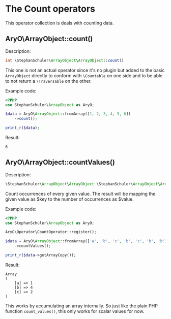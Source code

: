 # The Count operators

This operator collection is deals with counting data.


## AryO\ArrayObject::count()

Description:
````php
int \StephanSchuler\ArrayObject\ArrayObject::count()
````

This one is not an actual operator since it's no plugin but added to the basic `ArrayObject` directly to conform
with `\Countable` on one side and to be able to not return a `\Traversable` on the other.

Example code:
````php
<?PHP
use StephanSchuler\ArrayObject as AryO;

$data = AryO\ArrayObject::fromArray([1, 2, 3, 4, 5, 6])
    ->count();

print_r($data);
````

Result:
````
6
````


## AryO\ArrayObject::countValues()

Description:
````php
\StephanSchuler\ArrayObject\ArrayObject \StephanSchuler\ArrayObject\ArrayObject::countValues()
````

Count occurrences of every given value. The result will be mapping the given value as $key to the number of
occurrences as $value.

Example code:
````php
<?PHP
use StephanSchuler\ArrayObject as AryO;

AryO\Operator\CountOperator::register();

$data = AryO\ArrayObject::fromArray(['a', 'b', 'c', 'b', 'c', 'b', 'b'])
    ->countValues();

print_r($data->getArrayCopy());
````

Result:
````
Array
(
    [a] => 1
    [b] => 4
    [c] => 2
)
````

This works by accumulating an array internally. So just like the plain PHP function `count_values()`, this only
works for scalar values for now.